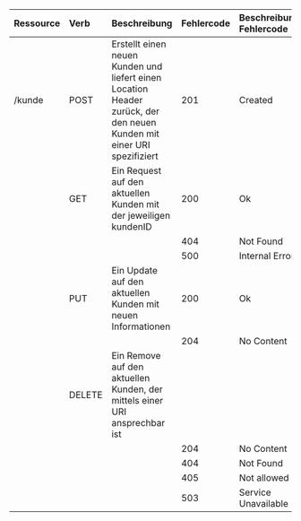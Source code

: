 | Ressource     | Verb          | Beschreibung | Fehlercode   | Beschreibung Fehlercode | Content Type |
|:--------------|:--------------|:-------------|:-------------|:-------------|:-------------|
| /kunde        | POST          |Erstellt einen neuen Kunden und liefert einen Location Header zurück, der den neuen Kunden mit einer URI spezifiziert| 201 | Created | JSON |
|  | GET | Ein Request auf den aktuellen Kunden mit der jeweiligen kundenID | 200 | Ok | JSON |
|  |  |  | 404 | Not Found |  |
|  |  |  | 500 | Internal Error |  |
|  | PUT | Ein Update auf den aktuellen Kunden mit neuen Informationen | 200 | Ok | JSON |
|  |  |  | 204 | No Content |  |
|  | DELETE | Ein Remove auf den aktuellen Kunden, der mittels einer URI ansprechbar ist|  |  |
|  |  |  | 204 | No Content |  |
|  |  |  | 404 | Not Found |  |
|  |  |  | 405 | Not allowed |  |
|  |  |  | 503 | Service Unavailable |  |
